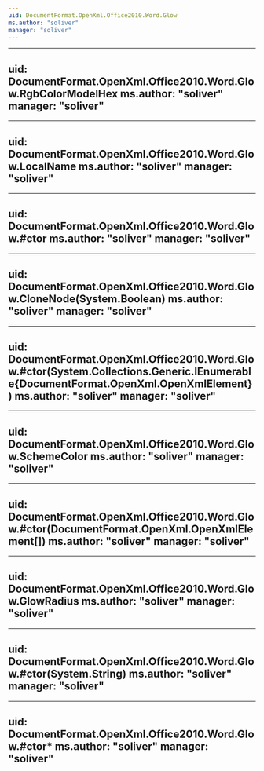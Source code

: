```yaml
---
uid: DocumentFormat.OpenXml.Office2010.Word.Glow
ms.author: "soliver"
manager: "soliver"
---
```


---
uid: DocumentFormat.OpenXml.Office2010.Word.Glow.RgbColorModelHex
ms.author: "soliver"
manager: "soliver"
---

---
uid: DocumentFormat.OpenXml.Office2010.Word.Glow.LocalName
ms.author: "soliver"
manager: "soliver"
---

---
uid: DocumentFormat.OpenXml.Office2010.Word.Glow.#ctor
ms.author: "soliver"
manager: "soliver"
---

---
uid: DocumentFormat.OpenXml.Office2010.Word.Glow.CloneNode(System.Boolean)
ms.author: "soliver"
manager: "soliver"
---

---
uid: DocumentFormat.OpenXml.Office2010.Word.Glow.#ctor(System.Collections.Generic.IEnumerable{DocumentFormat.OpenXml.OpenXmlElement})
ms.author: "soliver"
manager: "soliver"
---

---
uid: DocumentFormat.OpenXml.Office2010.Word.Glow.SchemeColor
ms.author: "soliver"
manager: "soliver"
---

---
uid: DocumentFormat.OpenXml.Office2010.Word.Glow.#ctor(DocumentFormat.OpenXml.OpenXmlElement[])
ms.author: "soliver"
manager: "soliver"
---

---
uid: DocumentFormat.OpenXml.Office2010.Word.Glow.GlowRadius
ms.author: "soliver"
manager: "soliver"
---

---
uid: DocumentFormat.OpenXml.Office2010.Word.Glow.#ctor(System.String)
ms.author: "soliver"
manager: "soliver"
---

---
uid: DocumentFormat.OpenXml.Office2010.Word.Glow.#ctor*
ms.author: "soliver"
manager: "soliver"
---
